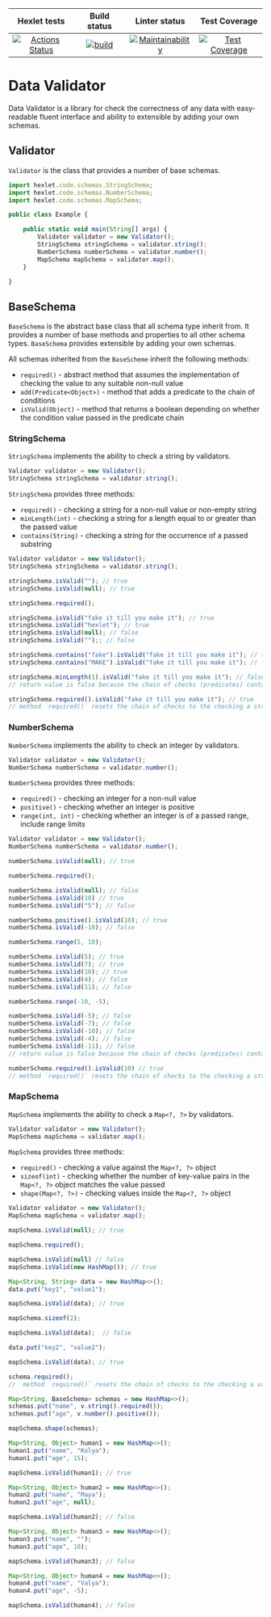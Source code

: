Hexlet tests | Build status | Linter status | Test Coverage
:-----------:|:------------:|:-------------:|:------------:
[![Actions Status](https://github.com/IvanVyargizov/java-project-lvl3/workflows/hexlet-check/badge.svg)](https://github.com/IvanVyargizov/java-project-lvl3/actions)|[![build](https://github.com/IvanVyargizov/java-project-lvl3/actions/workflows/build-check.yml/badge.svg)](https://github.com/IvanVyargizov/java-project-lvl3/actions/workflows/build-check.yml)|[![Maintainability](https://api.codeclimate.com/v1/badges/83d29b93d33d78b7367a/maintainability)](https://codeclimate.com/github/IvanVyargizov/java-project-lvl3/maintainability)|[![Test Coverage](https://api.codeclimate.com/v1/badges/83d29b93d33d78b7367a/test_coverage)](https://codeclimate.com/github/IvanVyargizov/java-project-lvl3/test_coverage)

# Data Validator

Data Validator is a library for check the correctness of any data with easy-readable fluent interface and ability to extensible by adding your own schemas.

## Validator

`Validator` is the class that provides a number of base schemas.

```ts
import hexlet.code.schemas.StringSchema;
import hexlet.code.schemas.NumberSchema;
import hexlet.code.schemas.MapSchema;

public class Example {

    public static void main(String[] args) {
        Validator validator = new Validator();
        StringSchema stringSchema = validator.string();
        NumberSchema numberSchema = validator.number();
        MapSchema mapSchema = validator.map();
    }

}
```

## BaseSchema

`BaseSchema` is the abstract base class that all schema type inherit from. It provides a number of base methods and properties to all other schema types. `BaseSchema` provides extensible by adding your own schemas.

All schemas inherited from the `BaseScheme` inherit the following methods:
- `required()` - abstract method that assumes the implementation of checking the value to any suitable non-null value
- `add(Predicate<Object>)` - method that adds a predicate to the chain of conditions
- `isValid(Object)` - method that returns a boolean depending on whether the condition value passed in the predicate chain 

### StringSchema

`StringSchema` implements the ability to check a string by validators.

```ts
Validator validator = new Validator();
StringSchema stringSchema = validator.string();
```

`StringSchema` provides three methods:
- `required()` - checking a string for a non-null value or non-empty string
- `minLength(int)` - checking a string for a length equal to or greater than the passed value
- `contains(String)` - checking a string for the occurrence of a passed substring

```ts
Validator validator = new Validator();
StringSchema stringSchema = validator.string();

stringSchema.isValid(""); // true
stringSchema.isValid(null); // true

stringSchema.required();

stringSchema.isValid("fake it till you make it"); // true
stringSchema.isValid("hexlet"); // true
stringSchema.isValid(null); // false
stringSchema.isValid("");; // false

stringSchema.contains("fake").isValid("fake it till you make it"); // true
stringSchema.contains("MAKE").isValid("fake it till you make it"); // false

stringSchema.minLength(1).isValid("fake it till you make it"); // false
// return value is false because the chain of checks (predicates) contains the previous check `contains("MAKE")` which is false

stringSchema.required().isValid("fake it till you make it"); // true
// method `required()` resets the chain of checks to the checking a string for a non-null value or non-empty string
```

### NumberSchema

`NumberSchema` implements the ability to check an integer by validators.

```ts
Validator validator = new Validator();
NumberSchema numberSchema = validator.number();
```

`NumberSchema` provides three methods:
- `required()` - checking an integer for a non-null value
- `positive()` - checking whether an integer is positive
- `range(int, int)` - checking whether an integer is of a passed range, include range limits

```ts
Validator validator = new Validator();
NumberSchema numberSchema = validator.number();

numberSchema.isValid(null); // true

numberSchema.required();

numberSchema.isValid(null); // false
numberSchema.isValid(10) // true
numberSchema.isValid("5"); // false

numberSchema.positive().isValid(10); // true
numberSchema.isValid(-10); // false

numberSchema.range(5, 10);

numberSchema.isValid(5); // true
numberSchema.isValid(7); // true
numberSchema.isValid(10); // true
numberSchema.isValid(4); // false
numberSchema.isValid(11); // false

numberSchema.range(-10, -5);

numberSchema.isValid(-5); // false
numberSchema.isValid(-7); // false
numberSchema.isValid(-10); // false
numberSchema.isValid(-4); // false
numberSchema.isValid(-11); // false
// return value is false because the chain of checks (predicates) contains the previous check `positive()` which is false

numberSchema.required().isValid(10) // true
// method `required()` resets the chain of checks to the checking a string for a non-null value
```

### MapSchema

`MapSchema` implements the ability to check a `Map<?, ?>` by validators.

```ts
Validator validator = new Validator();
MapSchema mapSchema = validator.map();
```

`MapSchema` provides three methods:
- `required()` - checking a value against the `Map<?, ?>` object
- `sizeof(int)` - checking whether the number of key-value pairs in the `Map<?, ?>` object matches the value passed
- `shape(Map<?, ?>)` - checking values inside the `Map<?, ?>` object

```ts
Validator validator = new Validator();
MapSchema mapSchema = validator.map();

mapSchema.isValid(null); // true

mapSchema.required();

mapSchema.isValid(null) // false
mapSchema.isValid(new HashMap()); // true

Map<String, String> data = new HashMap<>();
data.put("key1", "value1");

mapSchema.isValid(data); // true

mapSchema.sizeof(2);

mapSchema.isValid(data);  // false

data.put("key2", "value2");

mapSchema.isValid(data); // true

schema.required();
//  method `required()` resets the chain of checks to the checking a value against the `Map<?, ?>` object

Map<String, BaseSchema> schemas = new HashMap<>();
schemas.put("name", v.string().required());
schemas.put("age", v.number().positive());

mapSchema.shape(schemas);

Map<String, Object> human1 = new HashMap<>();
human1.put("name", "Kolya");
human1.put("age", 15);

mapSchema.isValid(human1); // true

Map<String, Object> human2 = new HashMap<>();
human2.put("name", "Maya");
human2.put("age", null); 

mapSchema.isValid(human2); // false

Map<String, Object> human3 = new HashMap<>();
human3.put("name", "");
human3.put("age", 10);

mapSchema.isValid(human3); // false

Map<String, Object> human4 = new HashMap<>();
human4.put("name", "Valya");
human4.put("age", -5);

mapSchema.isValid(human4); // false
```